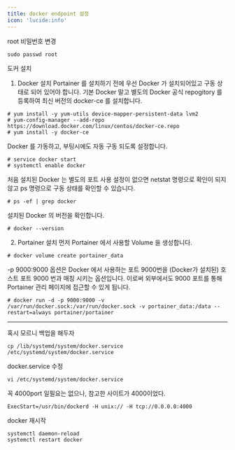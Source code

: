 ```yaml
---
title: docker endpoint 설정
icon: 'lucide:info'
---
```


root 비밀번호 변경
```
sudo passwd root
```

도커 설치

1. Docker 설치
Portainer 를 설치하기 전에 우선 Docker 가 설치되어있고 구동 상태로 되어 있어야 합니다.
기본 Docker 말고 별도의 Docker 공식 repogitory 를 등록하여 최신 버전의 docker-ce 를 설치합니다.
```
# yum install -y yum-utils device-mapper-persistent-data lvm2
# yum-config-manager --add-repo https://download.docker.com/linux/centos/docker-ce.repo
# yum install -y docker-ce
```

Docker 를 가동하고, 부팅시에도 자동 구동 되도록 설정합니다.
```
# service docker start
# systemctl enable docker
```

처음 설치된 Docker 는 별도의 포트 사용 설정이 없으면 netstat 명령으로 확인이 되지 않고 ps 명령으로 구동 상태를 확인할 수 있습니다.
```
# ps -ef | grep docker
```

설치된 Docker 의 버전을 확인합니다.
```
# docker --version
```

2. Portainer 설치
먼저 Portainer 에서 사용할 Volume 을 생성합니다.
```
# docker volume create portainer_data
```

-p 9000:9000 옵션은 Docker 에서 사용하는 포트 9000번을 (Docker가 설치된) 호스트 포트 9000 번과 매칭 시키는 옵션입니다.
이로써 외부에서도 9000 포트를 통해 Portainer 관리 페이지에 접근할 수 있게 됩니다.
```
# docker run -d -p 9000:9000 -v /var/run/docker.sock:/var/run/docker.sock -v portainer_data:/data --restart=always portainer/portainer
```

--------------------------------------------------------------------------------------------------
혹시 모르니 백업을 해두자
```
cp /lib/systemd/system/docker.service /etc/systemd/system/docker.service
```

docker.service 수정
```
vi /etc/systemd/system/docker.service
```

꼭 4000port 일필요는 없으나, 참고한 사이트가 4000이었다.
```
ExecStart=/usr/bin/dockerd -H unix:// -H tcp://0.0.0.0:4000
```

docker 재시작
```
systemctl daemon-reload
systemctl restart docker
```